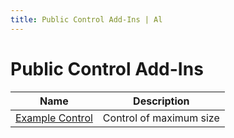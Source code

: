 ```yaml
---
title: Public Control Add-Ins | Al
---
```

# Public Control Add-Ins

| Name | Description |
| ----- | ------ |
| [Example Control](controladdin-nab-example-control/index.md) | Control of maximum size |
